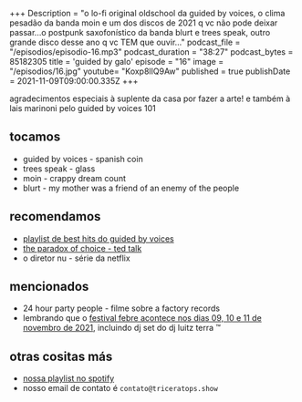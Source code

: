+++
Description = "o lo-fi original oldschool da guided by voices, o clima pesadão da banda moin e um dos discos de 2021 q vc não pode deixar passar...o postpunk saxofonístico da banda blurt e trees speak, outro grande disco desse ano q vc TEM que ouvir..."
podcast_file = "/episodios/episodio-16.mp3"
podcast_duration = "38:27"
podcast_bytes = 85182305
title = 'guided by galo'
episode = "16"
image = "/episodios/16.jpg"
youtube= "Koxp8lIQ9Aw"
published = true
publishDate = 2021-11-09T09:00:00.335Z
+++

agradecimentos especiais à suplente da casa por fazer a arte!
e também à lais marinoni pelo guided by voices 101

## tocamos
* guided by voices - spanish coin
* trees speak - glass
* moin - crappy dream count
* blurt - my mother was a friend of an enemy of the people

## recomendamos
* [playlist de best hits do guided by voices](https://open.spotify.com/playlist/65k8jQIilTfXej7Gpcm4el?si=e3be8bca2a9f4b88)
* [the paradox of choice - ted talk](https://www.ted.com/talks/barry_schwartz_the_paradox_of_choice?language=en)
* o diretor nu - série da netflix

## mencionados
* 24 hour party people - filme sobre a factory records
* lembrando que o [festival febre acontece nos dias 09, 10 e 11 de novembro de 2021](https://festivalfebre.com.br/2021/), incluindo dj set do dj luitz terra ™️


## otras cositas más
* [nossa playlist no spotify](https://open.spotify.com/playlist/0UiztKuga6LmTAxWTsUQdw?si=fb96026bc1994d90)
* nosso email de contato é `contato@triceratops.show`
